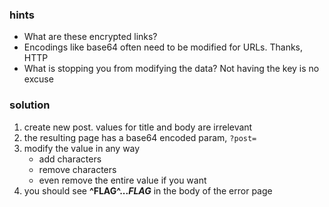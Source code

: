 ### hints
* What are these encrypted links?
* Encodings like base64 often need to be modified for URLs. Thanks, HTTP
* What is stopping you from modifying the data? Not having the key is no excuse


### solution

1. create new post. values for title and body are irrelevant
2. the resulting page has a base64 encoded param, `?post=`
3. modify the value in any way
   * add characters
   * remove characters
   * even remove the entire value if you want
4. you should see **^FLAG^...$FLAG$** in the body of the error page
